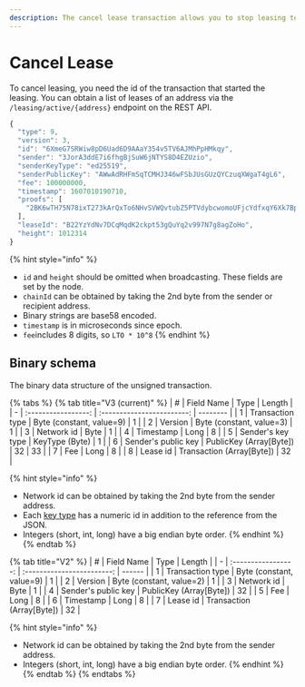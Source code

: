 ```yaml
---
description: The cancel lease transaction allows you to stop leasing to a node for staking.
---
```


# Cancel Lease

To cancel leasing, you need the id of the transaction that started the leasing. You can obtain a list of leases of an address via the `/leasing/active/{address}` endpoint on the REST API.

```javascript
{
  "type": 9,
  "version": 3,
  "id": "6XmeG7SRWiw8pD6Uad6D9AAaY354v5TV6AJMhPpHMkqy",
  "sender": "3JorA3ddE7i6fhgBjSuW6jNTYS8D4EZUzio",
  "senderKeyType": "ed25519",
  "senderPublicKey": "AWwAdRHFmSqTCMHJ346wFSbJUsGUzQYCzuqXWgaT4gL6",
  "fee": 100000000,
  "timestamp": 1607010190710,
  "proofs": [
    "2BK6wTH75N78ixT273kArQxTo6NHvSVWQvtubZ5PTVdybcwomoUFjcYdfxqY6Xk7BpePjDbyr9aWdE5iZxQLq63J"
  ],
  "leaseId": "B22YzYdNv7DCqMqdK2ckpt53gQuYq2v997N7g8agZoHo",
  "height": 1012314
}
```

{% hint style="info" %}
* `id` and `height` should be omitted when broadcasting. These fields are set by the node.
* `chainId` can be obtained by taking the 2nd byte from the sender or recipient address.
* Binary strings are base58 encoded.
* `timestamp` is in microseconds since epoch.
* `fee`includes 8 digits, so `LTO * 10^8`
{% endhint %}

## Binary schema

The binary data structure of the unsigned transaction.

{% tabs %}
{% tab title="V3 (current)" %}
| # |      Field Name     |            Type            | Length   |
| - | :-----------------: | :------------------------: | -------- |
| 1 |   Transaction type  |  Byte (constant, value=9)  | 1        |
| 2 |       Version       |  Byte (constant, value=3)  | 1        |
| 3 |      Network id     |            Byte            | 1        |
| 4 |      Timestamp      |            Long            | 8        |
| 5 |  Sender's key type  |       KeyType (Byte)       | 1        |
| 6 | Sender's public key |  PublicKey (Array\[Byte])  | 32 \| 33 |
| 7 |         Fee         |            Long            | 8        |
| 8 |       Lease id      | Transaction (Array\[Byte]) | 32       |

{% hint style="info" %}
* Network id can be obtained by taking the 2nd byte from the sender address.
* Each [key type](../../accounts/#key-types) has a numeric id in addition to the reference from the JSON.
* Integers (short, int, long) have a big endian byte order.
{% endhint %}
{% endtab %}

{% tab title="V2" %}
| # |      Field Name     |            Type            | Length |
| - | :-----------------: | :------------------------: | ------ |
| 1 |   Transaction type  |  Byte (constant, value=9)  | 1      |
| 2 |       Version       |  Byte (constant, value=2)  | 1      |
| 3 |      Network id     |            Byte            | 1      |
| 4 | Sender's public key |  PublicKey (Array\[Byte])  | 32     |
| 5 |         Fee         |            Long            | 8      |
| 6 |      Timestamp      |            Long            | 8      |
| 7 |       Lease id      | Transaction (Array\[Byte]) | 32     |

{% hint style="info" %}
* Network id can be obtained by taking the 2nd byte from the sender address.
* Integers (short, int, long) have a big endian byte order.
{% endhint %}
{% endtab %}
{% endtabs %}
